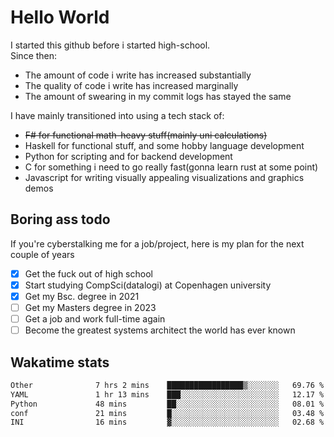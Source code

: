 # Hello World

I started this github before i started high-school.  
Since then:
- The amount of code i write has increased substantially
- The quality of code i write has increased marginally
- The amount of swearing in my commit logs has stayed the same

I have mainly transitioned into using a tech stack of:
- ~~F# for functional math-heavy stuff(mainly uni calculations)~~
- Haskell for functional stuff, and some hobby language development
- Python for scripting and for backend development
- C for something i need to go really fast(gonna learn rust at some point)
- Javascript for writing visually appealing visualizations and graphics demos

## Boring ass todo
If you're cyberstalking me for a job/project, here is my plan for the next couple of years
- [x] Get the fuck out of high school
- [x] Start studying CompSci(datalogi) at Copenhagen university
- [x] Get my Bsc. degree in 2021
- [ ] Get my Masters degree in 2023
- [ ] Get a job and work full-time again
- [ ] Become the greatest systems architect the world has ever known

## Wakatime stats
<!--START_SECTION:waka-->

```txt
Other              7 hrs 2 mins    █████████████████▒░░░░░░░   69.76 %
YAML               1 hr 13 mins    ███░░░░░░░░░░░░░░░░░░░░░░   12.17 %
Python             48 mins         ██░░░░░░░░░░░░░░░░░░░░░░░   08.01 %
conf               21 mins         █░░░░░░░░░░░░░░░░░░░░░░░░   03.48 %
INI                16 mins         ▓░░░░░░░░░░░░░░░░░░░░░░░░   02.68 %
```

<!--END_SECTION:waka-->
